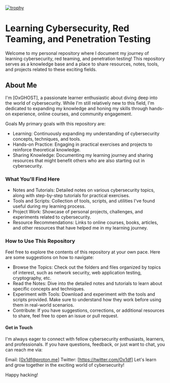 [![trophy](https://github-profile-trophy.vercel.app/?username=Oxffsec&theme=onedark)](https://github.com/ryo-ma/github-profile-trophy)

# Learning Cybersecurity, Red Teaming, and Penetration Testing
Welcome to my personal repository where I document my journey of learning cybersecurity, red teaming, and penetration testing! This repository serves as a knowledge base and a place to share resources, notes, tools, and projects related to these exciting fields.

## About Me
I'm [OxGHOST], a passionate learner enthusiastic about diving deep into the world of cybersecurity. While I'm still relatively new to this field, I'm dedicated to expanding my knowledge and honing my skills through hands-on experience, online courses, and community engagement.

Goals
My primary goals with this repository are:

- Learning: 
Continuously expanding my understanding of cybersecurity concepts, techniques, and tools.
- Hands-on Practice:
  Engaging in practical exercises and projects to reinforce theoretical knowledge.
- Sharing Knowledge:
Documenting my learning journey and sharing resources that might benefit others who are also starting out in cybersecurity.
### What You'll Find Here
- Notes and Tutorials:
Detailed notes on various cybersecurity topics, along with step-by-step tutorials for practical exercises.
- Tools and Scripts:
Collection of tools, scripts, and utilities I've found useful during my learning process.
- Project Work:
Showcase of personal projects, challenges, and experiments related to cybersecurity.
- Resource Recommendations:
Links to online courses, books, articles, and other resources that have helped me in my learning journey.
### How to Use This Repository
Feel free to explore the contents of this repository at your own pace. Here are some suggestions on how to navigate:

- Browse the Topics:
Check out the folders and files organized by topics of interest, such as network security, web application testing, cryptography, etc.
- Read the Notes:
Dive into the detailed notes and tutorials to learn about specific concepts and techniques.
- Experiment with Tools:
Download and experiment with the tools and scripts provided. Make sure to understand how they work before using them in real-world scenarios.
- Contribute:
If you have suggestions, corrections, or additional resources to share, feel free to open an issue or pull request.
#### Get in Touch
I'm always eager to connect with fellow cybersecurity enthusiasts, learners, and professionals. If you have questions, feedback, or just want to chat, you can reach me via:

Email: [0x1df@proton.me]
Twitter: [https://twitter.com/Ox1df]
Let's learn and grow together in the exciting world of cybersecurity!

Happy hacking!




